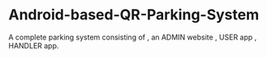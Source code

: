 # Android-based-QR-Parking-System
A complete parking system consisting of , an ADMIN website , USER app , HANDLER app.
